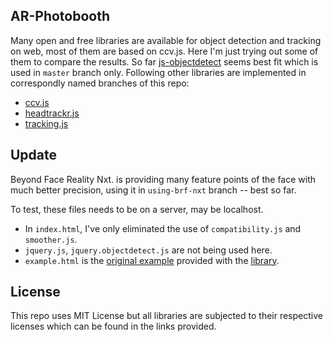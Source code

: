 ## AR-Photobooth

Many open and free libraries are available for object detection and tracking on web, most of them are based on ccv.js. Here I'm just trying out some of them to compare the results. So far [js-objectdetect](https://github.com/mtschirs/js-objectdetect) seems best fit which is used in `master` branch only. Following other libraries are implemented in correspondly named branches of this repo:

- [ccv.js](https://github.com/liuliu/ccv)
- [headtrackr.js](https://github.com/auduno/headtrackr)
- [tracking.js](https://github.com/eduardolundgren/trackingjs.com)

## Update

Beyond Face Reality Nxt. is providing many feature points of the face with much better precision, using it in `using-brf-nxt` branch -- best so far.

To test, these files needs to be on a server, may be localhost.

- In `index.html`, I've only eliminated the use of `compatibility.js` and `smoother.js`.
- `jquery.js`, `jquery.objectdetect.js` are not being used here.
- `example.html` is the [original example](https://github.com/mtschirs/js-objectdetect/blob/master/examples/example_sunglasses.htm) provided with the [library](https://github.com/mtschirs/js-objectdetect).

## License

This repo uses MIT License but all libraries are subjected to their respective licenses which can be found in the links provided.